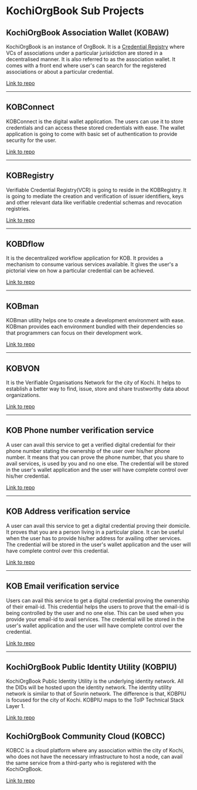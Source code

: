 # KochiOrgBook Sub Projects​

## KochiOrgBook Association Wallet (KOBAW)

KochiOrgBook is an instance of OrgBook. It is a [Credential Registry](./glossary.md#credential-registry) where VCs of associations under a particular jurisidction are stored in a decentralised manner. It is also referred to as the association wallet. It comes with a front end where user's can search for the registered associations or about a particular credential.

[Link to repo](https://github.com/hyperledgerkochi/KochiOrgBook)
***

## KOBConnect

KOBConnect is the digital wallet application. The users can use it to store credentials and can access these stored credentials with ease. The wallet application is going to come with basic set of authentication to provide security for the user.

[Link to repo](https://github.com/hyperledgerkochi/KOBConnect)
***

## KOBRegistry

Verifiable Credential Registry(VCR) is going to reside in the KOBRegistry.​ It is going to mediate the creation and verification of issuer identifiers, keys and other relevant data like verifiable credential schemas and revocation registries.​

[Link to repo](https://github.com/hyperledgerkochi/KOBRegistry)
***

## KOBDflow

It is the decentralized workflow application for KOB. It provides a mechanism to consume various services available. It gives the user's a pictorial view on how a particular credential can be achieved.

[Link to repo](https://github.com/hyperledgerkochi/KOBDflow)
***

## KOBman

KOBman utility helps one to create a development environment with ease. KOBman provides each environment bundled with their dependencies so that programmers can focus on their development work.

[Link to repo](https://github.com/hyperledgerkochi/KOBman)
***

## KOBVON

It is the Verifiable Organisations Network for the city of Kochi. It helps to establish a better way to find, issue, store and share trustworthy data about organizations.​

[Link to repo](https://github.com/hyperledgerkochi/KOBVON)
***

## KOB Phone number verification service

A user can avail this service to get a verified digital credential for their phone number stating the ownership of the user over his/her phone number. It means that you can prove the phone number, that you share to avail services, is used by you and no one else. The credential will be stored in the user's wallet application and the user will have complete control over his/her credential. 

[Link to repo](https://github.com/hyperledgerkochi/KOB-phonenumber-verification)
***

## KOB Address verification service

A user can avail this service to get a digital credential proving their domicile. It proves that you are a person living in a particular place. It can be useful when the user has to provide his/her address for availing other services. The credential will be stored in the user's wallet application and the user will have complete control over this credential.

[Link to repo](https://github.com/hyperledgerkochi/KOB-address-verification)
***

## KOB Email verification service

Users can avail this service to get a digital credential proving the ownership of their email-id. This credential helps the users to prove that the email-id is being controlled by the user and no one else. This can be used when you provide your email-id to avail services. The credential will be stored in the user's wallet application and the user will have complete control over the credential.

[Link to repo](https://github.com/hyperledgerkochi/KOB-email-verification)

***

## KochiOrgBook Public Identity Utility (KOBPIU)

KochiOrgBook Public Identity Utility is the underlying identity network. All the DIDs will be hosted upon the identity network. The identity utility network is similar to that of Sovrin network. The difference is that, KOBPIU is focused for the city of Kochi. KOBPIU maps to the ToIP Technical Stack Layer 1.

[Link to repo](https://github.com/hyperledgerkochi/KOBPIU)

## KochiOrgBook Community Cloud (KOBCC)

KOBCC is a cloud platform where any association within the city of Kochi, who does not have the necessary infrastructure to host a node, can avail the same service from a third-party who is registered with the KochiOrgBook.

[Link to repo](https://github.com/hyperledgerkochi/KOBCC)


